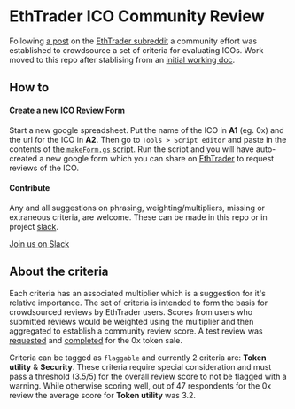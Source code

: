 # EthTrader ICO Community Review

Following [a post](https://www.reddit.com/r/ethtrader/comments/6o2duw/eth_trader_ico_rating_service_criterion_what/) on the [EthTrader subreddit](https://www.reddit.com/r/ethtrader/) a community effort was established to crowdsource a set of criteria for evaluating ICOs. Work moved to this repo after stablising from an [initial working doc](https://docs.google.com/document/d/1oWqyVMKQ0-oAJPxNLAWiclqkHHH3TRV_J4dLI6zu6tQ).


## How to

#### Create a new ICO Review Form

Start a new google spreadsheet. Put the name of the ICO in **A1** (eg. 0x) and the url for the ICO in **A2**. Then go to `Tools > Script editor` and paste in the contents of [the `makeForm.gs` script](makeForm.gs). Run the script and you will have auto-created a new google form which you can share on [EthTrader](https://www.reddit.com/r/ethtrader/) to request reviews of the ICO.

#### Contribute

Any and all suggestions on phrasing, weighting/multipliers, missing or extraneous criteria, are welcome. These can be made in this repo or in project [slack](https://icoreview.slack.com).

[Join us on Slack](https://icoreview.slack.com)

## About the criteria

Each criteria has an associated multiplier which is a suggestion for it's relative importance. The set of criteria is intended to form the basis for crowdsourced reviews by EthTrader users. Scores from users who submitted reviews would be weighted using the multiplier and then aggregated to establish a community review score. A test review was [requested](https://www.reddit.com/r/ethtrader/comments/6tg8up/ethtrader_ico_review_for_project_0x_the_form/) and [completed](https://www.reddit.com/r/ethtrader/comments/6to94g/project_0x_ethtrader_ico_review/) for the 0x token sale.

Criteria can be tagged as `flaggable` and currently 2 criteria are: **Token utility** & **Security**. These criteria require special consideration and must pass a threshold (3.5/5) for the overall review score to not be flagged with a warning. While otherwise scoring well, out of 47 respondents for the 0x review the average score for **Token utility** was 3.2.

